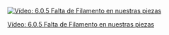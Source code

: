 

[![Vídeo: 6.0.5 Falta de Filamento en nuestras piezas](https://img.youtube.com/vi/wCyif_drFDs/0.jpg)](https://drive.google.com/file/d/1iifZb49oO2-um6uKqntMlMC5gz6Bx5Co/view?usp=sharing)

[Vídeo: 6.0.5 Falta de Filamento en nuestras piezas](https://drive.google.com/file/d/1iifZb49oO2-um6uKqntMlMC5gz6Bx5Co/view?usp=sharing)

